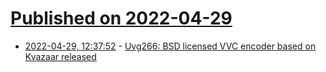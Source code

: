 # [Published on 2022-04-29](index.md)

* [2022-04-29, 12:37:52](https://news.ycombinator.com/item?id=31204330) - [Uvg266: BSD licensed VVC encoder based on Kvazaar released](https://github.com/ultravideo/uvg266)
